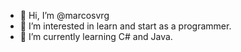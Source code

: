 - 👋 Hi, I’m @marcosvrg
- 👀 I’m interested in learn and start as a programmer.
- 🌱 I’m currently learning C# and Java.


<!---
marcosvrg/marcosvrg is a ✨ special ✨ repository because its `README.md` (this file) appears on your GitHub profile.
You can click the Preview link to take a look at your changes.
--->
